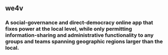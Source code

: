 ## we4v
### A social-governance and direct-democracy online app that fixes power at the local level, while only permitting information-sharing and administrative functionality to any groups and teams spanning geographic  regions larger than the local.
